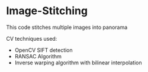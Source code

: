 # Image-Stitching
This code stitches multiple images into panorama

CV techniques used:
- OpenCV SIFT detection
- RANSAC Algorithm
- Inverse warping algorithm with bilinear interpolation
